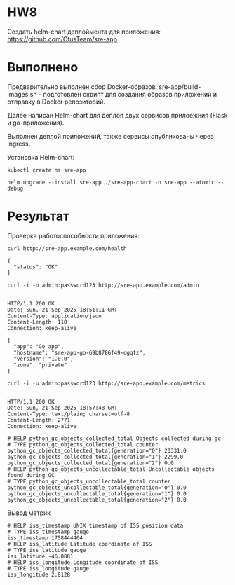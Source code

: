 # HW8

Создать helm-chart деплоймента для приложения: https://github.com/OtusTeam/sre-app

# Выполнено

Предварительно выполнен сбор Docker-образов. sre-app/build-images.sh - подготовлен скрипт для создания образов приложений и отправку в Docker репозиторий. 


Далее написан Helm-chart для деплоя двух сервисов прилоежния (Flask и go-приложения).

Выполнен деплой приложений, также сервисы опубликованы через ingress.

Установка Helm-chart:

```
kubectl create ns sre-app

helm upgrade --install sre-app ./sre-app-chart -n sre-app --atomic --debug
```

# Результат

Проверка работоспособности приложения:

```
curl http://sre-app.example.com/health

{
  "status": "OK"
}
```

```
curl -i -u admin:password123 http://sre-app.example.com/admin


HTTP/1.1 200 OK
Date: Sun, 21 Sep 2025 18:51:11 GMT
Content-Type: application/json
Content-Length: 110
Connection: keep-alive

{
  "app": "Go app",
  "hostname": "sre-app-go-69b8786f49-qgqfz",
  "version": "1.0.0",
  "zone": "private"
}
```

```
curl -i -u admin:password123 http://sre-app.example.com/metrics


HTTP/1.1 200 OK
Date: Sun, 21 Sep 2025 18:57:48 GMT
Content-Type: text/plain; charset=utf-8
Content-Length: 2771
Connection: keep-alive

# HELP python_gc_objects_collected_total Objects collected during gc
# TYPE python_gc_objects_collected_total counter
python_gc_objects_collected_total{generation="0"} 20331.0
python_gc_objects_collected_total{generation="1"} 2299.0
python_gc_objects_collected_total{generation="2"} 0.0
# HELP python_gc_objects_uncollectable_total Uncollectable objects found during GC
# TYPE python_gc_objects_uncollectable_total counter
python_gc_objects_uncollectable_total{generation="0"} 0.0
python_gc_objects_uncollectable_total{generation="1"} 0.0
python_gc_objects_uncollectable_total{generation="2"} 0.0
```


Вывод метрик

```
# HELP iss_timestamp UNIX timestamp of ISS position data
# TYPE iss_timestamp gauge
iss_timestamp 1758444404
# HELP iss_latitude Latitude coordinate of ISS
# TYPE iss_latitude gauge
iss_latitude -46.0881
# HELP iss_longitude Longitude coordinate of ISS
# TYPE iss_longitude gauge
iss_longitude 2.8128
```

